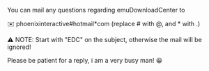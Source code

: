 You can mail any questions regarding emuDownloadCenter to

:envelope: phoenixinteractive#hotmail*com (replace # with @, and * with .)

:warning: NOTE: Start with "EDC" on the subject, otherwise the mail will be ignored!

Please be patient for a reply, i am a very busy man! :grinning: